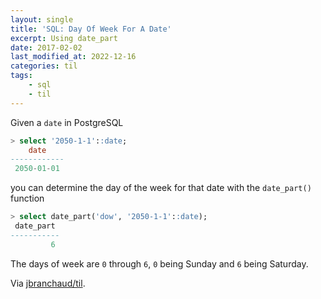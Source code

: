 ```yaml
---
layout: single
title: 'SQL: Day Of Week For A Date'
excerpt: Using date_part
date: 2017-02-02
last_modified_at: 2022-12-16
categories: til
tags:
    - sql
    - til
---
```


Given a `date` in PostgreSQL

```sql
> select '2050-1-1'::date;
    date
------------
 2050-01-01
```

you can determine the day of the week for that date with the `date_part()`
function

```sql
> select date_part('dow', '2050-1-1'::date);
 date_part
-----------
         6
```

The days of week are `0` through `6`, `0` being Sunday and `6` being
Saturday.

Via [jbranchaud/til](https://github.com/jbranchaud/til).

